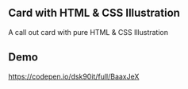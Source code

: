 ## Card with HTML & CSS Illustration
A call out card with pure HTML &amp; CSS Illustration

## Demo
https://codepen.io/dsk90it/full/BaaxJeX
